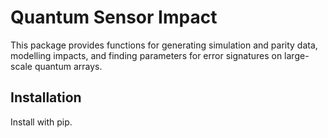 # Quantum Sensor Impact

This package provides functions for generating simulation and parity data, modelling impacts, and finding parameters for error signatures on large-scale quantum arrays.

## Installation

Install with pip.